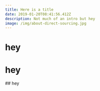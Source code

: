 ```yaml
---
title: Here is a title
date: 2019-01-20T08:41:56.412Z
description: Not much of an intro but hey
image: /img/about-direct-sourcing.jpg
---
```

<h1 class="bg-red">hey</h1>

# hey
<div>
## hey
</div>
